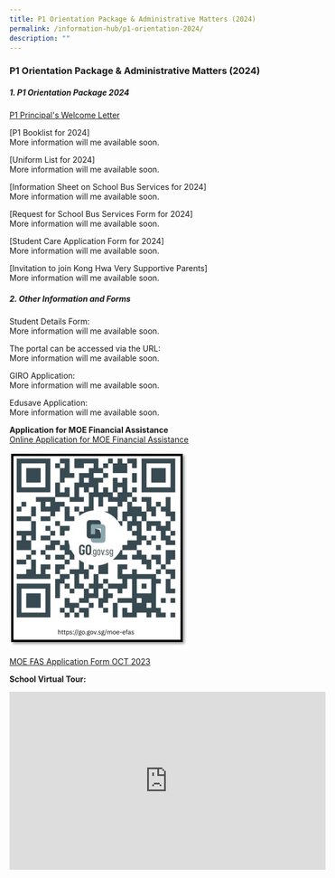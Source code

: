 ```yaml
---
title: P1 Orientation Package & Administrative Matters (2024)
permalink: /information-hub/p1-orientation-2024/
description: ""
---
```

### P1 Orientation Package &amp; Administrative Matters (2024)

##### 1. P1 Orientation Package 2024


[P1 Principal's Welcome Letter](/files/2023%20p1%20welcome%20letter.pdf)

[P1 Booklist for 2024]<br>
More information will me available soon.

[Uniform List for 2024]<br>
More information will me available soon.

[Information Sheet on School Bus Services for 2024]<br>
More information will me available soon.

[Request for School Bus Services Form for 2024]<br>
More information will me available soon.

[Student Care Application Form for 2024]<br>
More information will me available soon.

[Invitation to join Kong Hwa Very Supportive Parents]<br>
More information will me available soon.

##### 2. Other Information and Forms

Student Details Form:<br>
More information will me available soon.

The portal can be accessed via the URL: <br>
More information will me available soon.

GIRO Application:<br>
More information will me available soon.

Edusave Application:<br>
More information will me available soon.

**Application for MOE Financial Assistance**<br>
[Online Application for MOE Financial Assistance](https://go.gov.sg/moe-efas)

![](/images/P1%20Orientation/efas%20qr%202024.jpg)<br>

[MOE FAS Application Form OCT 2023](/files/P1%20Orientation/2024%20moe%20fas%20application%20form.pdf)

**School Virtual Tour:**

<iframe width="560" height="315" src="https://www.youtube.com/embed/txZRKSJqyXo" title="YouTube video player" frameborder="0" allow="accelerometer; autoplay; clipboard-write; encrypted-media; gyroscope; picture-in-picture; web-share" allowfullscreen=""></iframe>